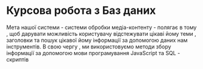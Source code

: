 # Курсова робота з Баз даних

Мета нашої системи - системи обробки медіа-контенту - полягає в тому , щоб дарувати можливість користувачу відстежувати цікаві йому теми , заголовки та пошук цікавої йому інформації за допомогою даних нам інструментів. В свою чергу , ми використовуємо методи збору інформації за допомогою мови програмування JavaScript та SQL - скриптів 